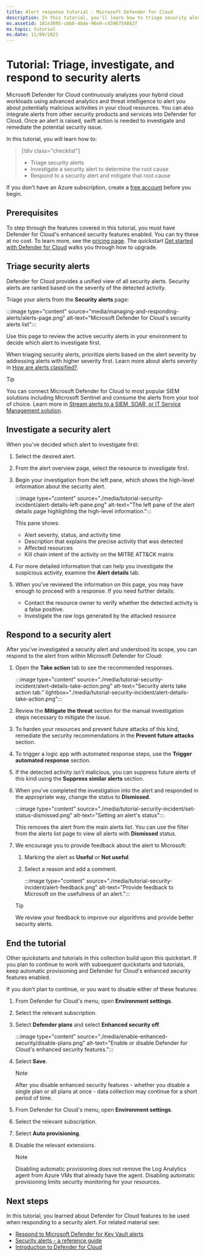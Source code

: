 ```yaml
---
title: Alert response tutorial - Microsoft Defender for Cloud
description: In this tutorial, you'll learn how to triage security alerts and determine the root cause & scope of an alert.
ms.assetid: 181e3695-cbb8-4b4e-96e9-c4396754862f
ms.topic: tutorial
ms.date: 11/09/2021
---
```


# Tutorial: Triage, investigate, and respond to security alerts

Microsoft Defender for Cloud continuously analyzes your hybrid cloud workloads using advanced analytics and threat intelligence to alert you about potentially malicious activities in your cloud resources. You can also integrate alerts from other security products and services into Defender for Cloud. Once an alert is raised, swift action is needed to investigate and remediate the potential security issue. 

In this tutorial, you will learn how to:

> [!div class="checklist"]
> * Triage security alerts
> * Investigate a security alert to determine the root cause
> * Respond to a security alert and mitigate that root cause

If you don't have an Azure subscription, create a [free account](https://azure.microsoft.com/free/) before you begin.

## Prerequisites
To step through the features covered in this tutorial, you must have Defender for Cloud's enhanced security features enabled. You can try these at no cost. To learn more, see the [pricing page](https://azure.microsoft.com/pricing/details/defender-for-cloud/). The quickstart [Get started with Defender for Cloud](get-started.md) walks you through how to upgrade.


## Triage security alerts
Defender for Cloud provides a unified view of all security alerts. Security alerts are ranked based on the severity of the detected activity. 

Triage your alerts from the **Security alerts** page:

:::image type="content" source="media/managing-and-responding-alerts/alerts-page.png" alt-text="Microsoft Defender for Cloud's security alerts list":::

Use this page to review the active security alerts in your environment to decide which alert to investigate first.

When triaging security alerts, prioritize alerts based on the alert severity by addressing alerts with higher severity first. Learn more about alerts severity in [How are alerts classified?](alerts-overview.md#how-are-alerts-classified).

> [!TIP]
> You can connect Microsoft Defender for Cloud to most popular SIEM solutions including Microsoft Sentinel and consume the alerts from your tool of choice. Learn more in [Stream alerts to a SIEM, SOAR, or IT Service Management solution](export-to-siem.md).


## Investigate a security alert

When you've decided which alert to investigate first:

1. Select the desired alert.
1. From the alert overview page, select the resource to investigate first.
1. Begin your investigation from the left pane, which shows the high-level information about the security alert.

    :::image type="content" source="./media/tutorial-security-incident/alert-details-left-pane.png" alt-text="The left pane of the alert details page highlighting the high-level information.":::

    This pane shows:
    - Alert severity, status, and activity time
    - Description that explains the precise activity that was detected
    - Affected resources
    - Kill chain intent of the activity on the MITRE ATT&CK matrix

1. For more detailed information that can help you investigate the suspicious activity, examine the **Alert details** tab.

1. When you've reviewed the information on this page, you may have enough to proceed with a response. If you need further details:

    - Contact the resource owner to verify whether the detected activity is a false positive.
    - Investigate the raw logs generated by the attacked resource

## Respond to a security alert
After you've investigated a security alert and understood its scope, you can respond to the alert from within Microsoft Defender for Cloud:

1.	Open the **Take action** tab to see the recommended responses.

    :::image type="content" source="./media/tutorial-security-incident/alert-details-take-action.png" alt-text="Security alerts take action tab." lightbox="./media/tutorial-security-incident/alert-details-take-action.png":::

1.	Review the **Mitigate the threat** section for the manual investigation steps necessary to mitigate the issue.
1.	To harden your resources and prevent future attacks of this kind, remediate the security recommendations in the **Prevent future attacks** section.
1.	To trigger a logic app with automated response steps, use the **Trigger automated response** section.
1.	If the detected activity *isn’t* malicious, you can suppress future alerts of this kind using the **Suppress similar alerts** section.

1.	When you've completed the investigation into the alert and responded in the appropriate way, change the status to **Dismissed**.

    :::image type="content" source="./media/tutorial-security-incident/set-status-dismissed.png" alt-text="Setting an alert's status":::

    This removes the alert from the main alerts list. You can use the filter from the alerts list page to view all alerts with **Dismissed** status.

1.	We encourage you to provide feedback about the alert to Microsoft:
    1. Marking the alert as **Useful** or **Not useful**.
    1. Select a reason and add a comment.

        :::image type="content" source="./media/tutorial-security-incident/alert-feedback.png" alt-text="Provide feedback to Microsoft on the usefulness of an alert.":::

    > [!TIP]
    > We review your feedback to improve our algorithms and provide better security alerts.

## End the tutorial

Other quickstarts and tutorials in this collection build upon this quickstart. If you plan to continue to work with subsequent quickstarts and tutorials, keep automatic provisioning and Defender for Cloud's enhanced security features enabled. 

If you don't plan to continue, or you want to disable either of these features:

1. From Defender for Cloud's menu, open **Environment settings**.
1. Select the relevant subscription.
1. Select **Defender plans** and select **Enhanced security off**.

    :::image type="content" source="./media/enable-enhanced-security/disable-plans.png" alt-text="Enable or disable Defender for Cloud's enhanced security features.":::

1. Select **Save**.

    > [!NOTE]
    > After you disable enhanced security features - whether you disable a single plan or all plans at once - data collection may continue for a short period of time. 

1. From Defender for Cloud's menu, open **Environment settings**.
1. Select the relevant subscription.
1. Select **Auto provisioning**.
1. Disable the relevant extensions.

    >[!NOTE]
    > Disabling automatic provisioning does not remove the Log Analytics agent from Azure VMs that already have the agent. Disabling automatic provisioning limits security monitoring for your resources.

## Next steps
In this tutorial, you learned about Defender for Cloud features to be used when responding to a security alert. For related material see:

- [Respond to Microsoft Defender for Key Vault alerts](defender-for-key-vault-usage.md)
- [Security alerts - a reference guide](alerts-reference.md)
- [Introduction to Defender for Cloud](defender-for-cloud-introduction.md)
